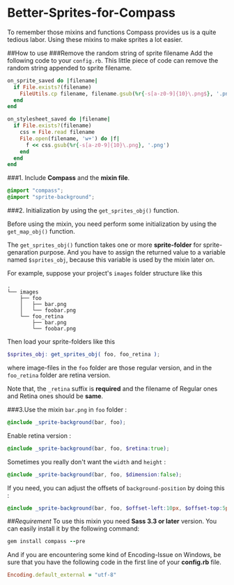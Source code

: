 Better-Sprites-for-Compass
==========================

To remember those mixins and functions Compass provides us is a quite tedious labor.
Using these mixins to make sprites a lot easier.

##How to use
###Remove the random string of sprite filename
Add the following code to your `config.rb`. This little piece of code can remove the random string appended to sprite filename.
```ruby
on_sprite_saved do |filename|
  if File.exists?(filename)
    FileUtils.cp filename, filename.gsub(%r{-s[a-z0-9]{10}\.png$}, '.png')
  end
end

on_stylesheet_saved do |filename|
  if File.exists?(filename)
    css = File.read filename
    File.open(filename, 'w+') do |f|
      f << css.gsub(%r{-s[a-z0-9]{10}\.png}, '.png')
    end
  end
end
```

###1. Include **Compass** and the **mixin file**.

```scss
@import "compass";
@import "sprite-background";
```

###2. Initialization by using the `get_sprites_obj()` function.

Before using the mixin, you need perform some initialization by using the `get_map_obj()` function.

The `get_sprites_obj()` function takes one or more **sprite-folder** for sprite-genaration purpose.
And you have to assign the returned value to a variable named `$sprites_obj`, because this variable is used by the mixin later on.

For example, suppose your project's `images` folder structure like this

```
.
└── images
    ├── foo
    │   ├── bar.png
    │   └── foobar.png
    └── foo_retina
        ├── bar.png
        └── foobar.png
```

Then load your sprite-folders like this
```scss
$sprites_obj: get_sprites_obj( foo, foo_retina );
```

where image-files in the `foo` folder are those regular version, and in the `foo_retina` folder are retina version.

Note that, the `_retina` suffix is **required** and the filename of Regular ones and Retina ones should be **same**.


###3.Use the mixin
`bar.png` in `foo` folder :
```scss
@include _sprite-background(bar, foo);
```

Enable retina version :
```scss
@include _sprite-background(bar, foo, $retina:true);
```

Sometimes you really don't want the `width` and `height` :
```scss
@include _sprite-background(bar, foo, $dimension:false);
```

If you need, you can adjust the offsets of `background-position` by doing this :
```scss
@include _sprite-background(bar, foo, $offset-left:10px, $offset-top:5px);
```

##*Requirement*
To use this mixin you need **Sass 3.3 or later** version. You can easily install it by the following command:
```ruby
gem install compass --pre
```

And if you are encountering some kind of Encoding-Issue on Windows, be sure that you have the following code in the first line of your **config.rb** file.
```ruby
Encoding.default_external = "utf-8"
```
